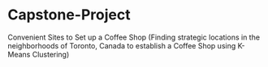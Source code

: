 # Capstone-Project
Convenient Sites to Set up a Coffee Shop (Finding strategic locations in the neighborhoods of Toronto, Canada to establish a Coffee Shop using K-Means Clustering)
